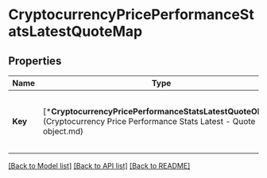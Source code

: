 # CryptocurrencyPricePerformanceStatsLatestQuoteMap

## Properties
Name | Type | Description | Notes
------------ | ------------- | ------------- | -------------
**Key** | [***CryptocurrencyPricePerformanceStatsLatestQuoteObject**](Cryptocurrency Price Performance Stats Latest - Quote object.md) | A time period quote in the currency conversion option. | [default to null]

[[Back to Model list]](../README.md#documentation-for-models) [[Back to API list]](../README.md#documentation-for-api-endpoints) [[Back to README]](../README.md)


